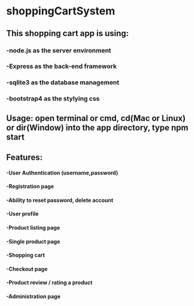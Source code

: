 # shoppingCartSystem

## This shopping cart app is using:
### -node.js as the server environment
### -Express as the back-end framework
### -sqlite3 as the database management
### -bootstrap4 as the stylying css

## Usage: open terminal or cmd, cd(Mac or Linux) or dir(Window) into the app directory, type npm start

## Features:

#### -User Authentication (username,password)
#### -Registration page
#### -Ability to reset password, delete account
#### -User profile
#### -Product listing page
#### -Single product page
#### -Shopping cart
#### -Checkout page
#### -Product review / rating a product
#### -Administration page

